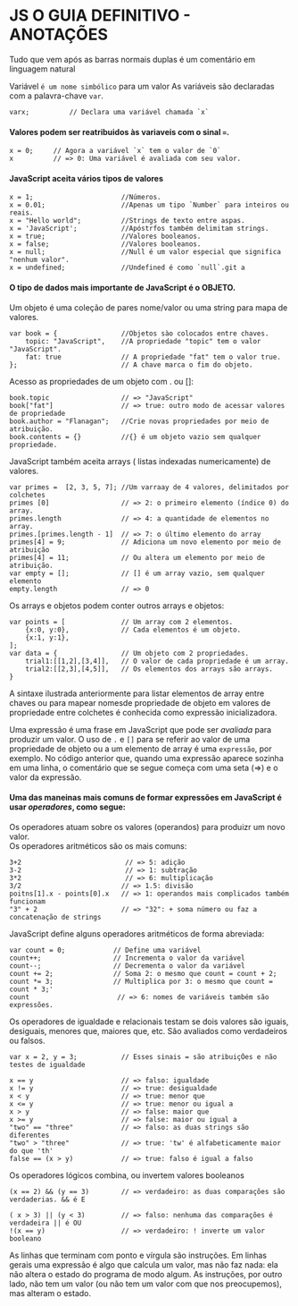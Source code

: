 
# JS O GUIA DEFINITIVO - ANOTAÇÕES

 Tudo que vem após as barras normais duplas é um comentário em linguagem natural


Variável `é um nome simbólico` para um valor
As variáveis são declaradas com a palavra-chave `var`.

    varx;          // Declara uma variável chamada `x`

#### Valores podem ser reatribuidos às variaveis com o sinal `=`.

    x = 0;     // Agora a variável `x` tem o valor de `0`
    x          // => 0: Uma variável é avaliada com seu valor.

#### JavaScript aceita vários tipos de valores

    x = 1;                      //Números. 
    x = 0.01;                   //Apenas um tipo `Number` para inteiros ou reais.
    x = "Hello world";          //Strings de texto entre aspas.
    x = 'JavaScript';           //Apóstrfos também delimitam strings.
    x = true;                   //Valores booleanos.
    x = false;                  //Valores booleanos.
    x = null;                   //Null é um valor especial que significa "nenhum valor".	
    x = undefined;              //Undefined é como `null`.git a


#### O tipo de dados mais importante de JavaScript é o OBJETO.

Um objeto é uma coleção de pares nome/valor ou uma string para mapa de valores.

    var book = {                //Objetos sào colocados entre chaves.
        topic: "JavaScript",    //A propriedade "topic" tem o valor "JavaScript".
        fat: true               // A propriedade "fat" tem o valor true.
    };                          // A chave marca o fim do objeto.



Acesso as propriedades de um objeto com . ou []:

    book.topic                  // => "JavaScript"
    book["fat"]                 // => true: outro modo de acessar valores de propriedade
    book.author = "Flanagan";   //Crie novas propriedades por meio de atribuição.
    book.contents = {}          //{} é um objeto vazio sem qualquer propriedade.

JavaScript também aceita arrays ( listas indexadas numericamente) de valores.

    var primes =  [2, 3, 5, 7]; //Um varraay de 4 valores, delimitados por colchetes
    primes [0]                  // => 2: o primeiro elemento (índice 0) do array.
    primes.length               // => 4: a quantidade de elementos no array.
    primes.[primes.length - 1]  // => 7: o último elemento do array
    primes[4] = 9;              // Adiciona um novo elemento por meio de atribuição
    primes[4] = 11;             // Ou altera um elemento por meio de atribuição.
    var empty = [];             // [] é um array vazio, sem qualquer elemento
    empty.length                // => 0

Os arrays e objetos podem conter outros arrays e objetos:

    var points = [              // Um array com 2 elementos.
        {x:0, y:0},             // Cada elementos é um objeto.
        {x:1, y:1},
    ];
    var data = {                // Um objeto com 2 propriedades.
        trial1:[[1,2],[3,4]],   // O valor de cada propriedade é um array.
        trial2:[[2,3],[4,5]],   // Os elementos dos arrays são arrays.
    }

A sintaxe ilustrada anteriormente para listar elementos de array entre chaves ou para mapear nomesde propriedade de objeto em valores de propriedade entre colchetes é conhecida como expressão inicializadora.

Uma expressão é uma frase em JavaScript que pode ser *avaliada* para produzir um valor.
O uso de `.` e `[]` para se referir ao valor de uma propriedade de objeto ou a um elemento de array é uma `expressão`, por exemplo. No código anterior que, quando uma expressão aparece sozinha em uma linha, o comentário que se segue começa com uma seta (=>) e o valor da expressão.

#### Uma das maneinas mais comuns de formar expressões em JavaScript é usar *operadores*, como segue:

Os operadores atuam sobre os valores (operandos) para produizr um novo valor.<br>
Os operadores aritméticos são os mais comuns:

    3+2                          // => 5: adição
    3-2                          // => 1: subtração
    3*2                          // => 6: multiplicação
    3/2                         // => 1.5: divisão
    poitns[1].x - points[0].x   // => 1: operandos mais complicados também funcionam
    "3" + 2                     // => "32": + soma número ou faz a concatenação de strings

JavaScript define alguns operadores aritméticos de forma abreviada:

    var count = 0;            // Define uma variável
    count++;                  // Incrementa o valor da variável
    count--;                  // Decrementa o valor da variável
    count += 2;               // Soma 2: o mesmo que count = count + 2;
    count *= 3;               // Multiplica por 3: o mesmo que count = count * 3;'
    count                      // => 6: nomes de variáveis também são expressões.

Os operadores de igualdade e relacionais testam se dois valores são iguais,  
desiguais, menores que, maiores que, etc. São avaliados como verdadeiros ou falsos.

    var x = 2, y = 3;           // Esses sinais = são atribuiçÕes e não testes de igualdade

    x == y                      // => falso: igualdade
    x != y                      // => true: desigualdade
    x < y                       // => true: menor que
    x <= y                      // => true: menor ou igual a
    x > y                       // => false: maior que
    x >= y                      // => false: maior ou igual a
    "two" == "three"            // => falso: as duas strings são diferentes
    "two" > "three"             // => true: 'tw' é alfabeticamente maior do que 'th'
    false == (x > y)            // => true: falso é igual a falso

Os operadores lógicos combina, ou invertem valores booleanos

    (x == 2) && (y == 3)        // => verdadeiro: as duas comparações são verdaderias. && é E

    ( x > 3) || (y < 3)         // => falso: nenhuma das comparações é verdadeira || é OU
    !(x == y)                   // => verdadeiro: ! inverte um valor booleano

As linhas que terminam com ponto e vírgula são instruções. Em linhas gerais uma expressão é algo que calcula um valor, mas não faz nada: ela não altera o estado do
programa de modo algum. As instruções, por outro lado, não tem um valor (ou não tem um valor com que nos preocupemos), mas alteram o estado.